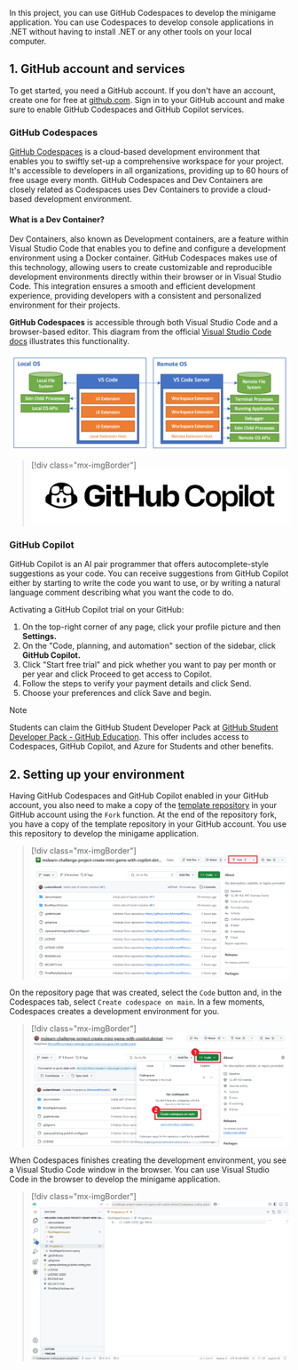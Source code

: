 In this project, you can use GitHub Codespaces to develop the minigame application.  You can use Codespaces to develop console applications in .NET without having to install .NET or any other tools on your local computer.

## 1. GitHub account and services

To get started, you need a GitHub account. If you don't have an account, create one for free at [github.com](https://github.com/). Sign in to your GitHub account and make sure to enable GitHub Codespaces and GitHub Copilot services.

### GitHub Codespaces

[GitHub Codespaces](https://docs.github.com/codespaces) is a cloud-based development environment that enables you to swiftly set-up a comprehensive workspace for your project. It's accessible to developers in all organizations, providing up to 60 hours of free usage every month. GitHub Codespaces and Dev Containers are closely related as Codespaces uses Dev Containers to provide a cloud-based development environment.

#### What is a Dev Container?

Dev Containers, also known as Development containers, are a feature within Visual Studio Code that enables you to define and configure a development environment using a Docker container. GitHub Codespaces makes use of this technology, allowing users to create customizable and reproducible development environments directly within their browser or in Visual Studio Code. This integration ensures a smooth and efficient development experience, providing developers with a consistent and personalized environment for their projects.

**GitHub Codespaces** is accessible through both Visual Studio Code and a browser-based editor. This diagram from the official [Visual Studio Code docs](https://code.visualstudio.com/docs/remote/containers) illustrates this functionality.

![A diagram showing a development environment in a local computer and comparing with a development environment in the cloud (Dev Container).](./media/dev-container.png)

> [!div class="mx-imgBorder"]
> ![GitHub Copilot logo](./media/github-copilot-logo.png)

### GitHub Copilot

GitHub Copilot is an AI pair programmer that offers autocomplete-style suggestions as your code. You can receive suggestions from GitHub Copilot either by starting to write the code you want to use, or by writing a natural language comment describing what you want the code to do.

Activating a GitHub Copilot trial on your GitHub:

1. On the top-right corner of any page, click your profile picture and then **Settings.**
1. On the "Code, planning, and automation" section of the sidebar, click **GitHub Copilot.**
1. Click "Start free trial" and pick whether you want to pay per month or per year and click Proceed to get access to Copilot.
1. Follow the steps to verify your payment details and click Send.
1. Choose your preferences and click Save and begin.

> [!NOTE]
> Students can claim the GitHub Student Developer Pack at [GitHub Student Developer Pack - GitHub Education](https://education.github.com/pack). This offer includes access to Codespaces, GitHub Copilot, and Azure for Students and other benefits.

## 2. Setting up your environment

Having GitHub Codespaces and GitHub Copilot enabled in your GitHub account, you also need to make a copy of the [template repository](https://github.com/MicrosoftDocs/mslearn-challenge-project-create-mini-game-with-copilot-dotnet) in your GitHub account using the `Fork` function. At the end of the repository fork, you have a copy of the template repository in your GitHub account. You use this repository to develop the minigame application.

> [!div class="mx-imgBorder"]
> ![Screenshot of Visual Studio Code remote try .NET template repository with the Fork button highlighted.](./media/vs-template.png)

On the repository page that was created, select the `Code` button and, in the Codespaces tab, select `Create codespace on main`. In a few moments, Codespaces creates a development environment for you.

> [!div class="mx-imgBorder"]
> ![Screenshot of your forked repository highlighting the Code and Create codespace on main buttons.](./media/open-codespaces.png)

When Codespaces finishes creating the development environment, you see a Visual Studio Code window in the browser. You can use Visual Studio Code in the browser to develop the minigame application.

> [!div class="mx-imgBorder"]
> ![Screenshot of Codespaces running a Visual Studio Code experience on browser.](./media/quick-view.png)
